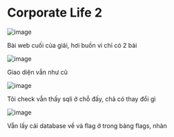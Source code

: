 <h1>Corporate Life 2</h1>

![image](https://github.com/user-attachments/assets/a4c11073-58b3-4366-9668-c0757af9edb4)

Bài web cuối của giải, hơi buồn vì chỉ có 2 bài

![image](https://github.com/user-attachments/assets/a333544e-c0e8-402c-9cdc-25835e5cf41b)

Giao diện vẫn như cũ 

![image](https://github.com/user-attachments/assets/8dc7f71e-2b5c-4c0d-8578-de295476e9f9)

Tôi check vẫn thấy sqli ở chỗ đấy, chả có thay đổi gì

![image](https://github.com/user-attachments/assets/734c7ed9-c479-454f-9cb5-59fd1f95d25a)

Vẫn lấy cái database về và flag ở trong bảng flags, nhàn

